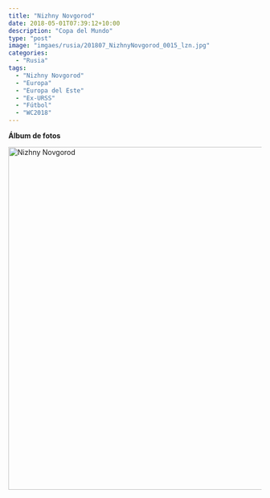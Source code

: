 ```yaml
---
title: "Nizhny Novgorod"
date: 2018-05-01T07:39:12+10:00
description: "Copa del Mundo"
type: "post"
image: "imgaes/rusia/201807_NizhnyNovgorod_0015_lzn.jpg"
categories: 
  - "Rusia"
tags:
  - "Nizhny Novgorod"
  - "Europa"
  - "Europa del Este"
  - "Ex-URSS"
  - "Fútbol"
  - "WC2018"
---
```


**Álbum de fotos**

<a data-flickr-embed="true" data-header="true" data-footer="true"  href="https://www.flickr.com/photos/161428820@N02/albums/72157677377905008" title="Nizhny Novgorod"><img src="https://farm8.staticflickr.com/7917/31665912527_a19a3d8cef_o.jpg" width="1024" height="683" alt="Nizhny Novgorod"></a><script async src="//embedr.flickr.com/assets/client-code.js" charset="utf-8"></script>